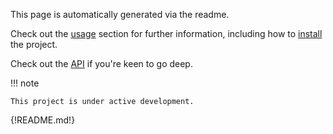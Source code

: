 This page is automatically generated via the readme.

Check out the [usage](usage.md) section for further information, including how to [install](usage.md#installation) the project.

Check out the [API](api.md) if you're keen to go deep.

!!! note

    This project is under active development.

{!README.md!}
